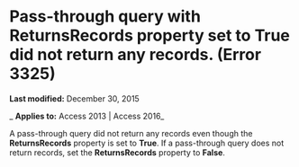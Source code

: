 
# Pass-through query with ReturnsRecords property set to True did not return any records. (Error 3325)

 **Last modified:** December 30, 2015

 _ **Applies to:** Access 2013 | Access 2016_

A pass-through query did not return any records even though the  **ReturnsRecords** property is set to **True**. If a pass-through query does not return records, set the **ReturnsRecords** property to **False**.

